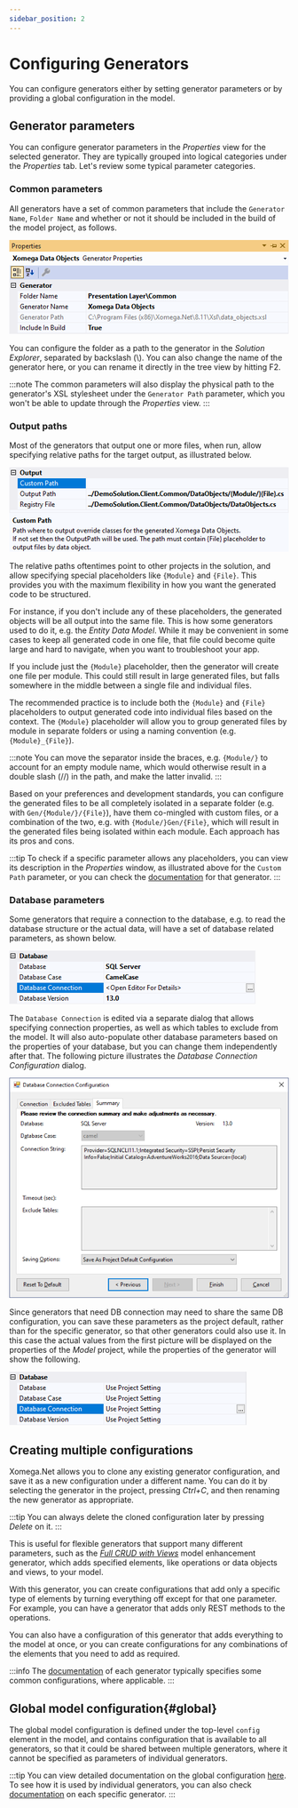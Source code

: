 ```yaml
---
sidebar_position: 2
---
```


# Configuring Generators

You can configure generators either by setting generator parameters or by providing a global configuration in the model.

## Generator parameters

You can configure generator parameters in the *Properties* view for the selected generator. They are typically grouped into logical categories under the *Properties* tab. Let's review some typical parameter categories.

### Common parameters

All generators have a set of common parameters that include the `Generator Name`, `Folder Name` and whether or not it should be included in the build of the model project, as follows.

![Common parameters](img/params-common.png)

You can configure the folder as a path to the generator in the *Solution Explorer*, separated by backslash (\\). You can also change the name of the generator here, or you can rename it directly in the tree view by hitting F2.

:::note
The common parameters will also display the physical path to the generator's XSL stylesheet under the `Generator Path` parameter, which you won't be able to update through the *Properties* view.
:::

### Output paths

Most of the generators that output one or more files, when run, allow specifying relative paths for the target output, as illustrated below.

![Path parameters](img/params-paths.png)

The relative paths oftentimes point to other projects in the solution, and allow specifying special placeholders like `{Module}` and `{File}`. This provides you with the maximum flexibility in how you want the generated code to be structured.

For instance, if you don't include any of these placeholders, the generated objects will be all output into the same file. This is how some generators used to do it, e.g. the *Entity Data Model*. While it may be convenient in some cases to keep all generated code in one file, that file could become quite large and hard to navigate, when you want to troubleshoot your app.

If you include just the `{Module}` placeholder, then the generator will create one file per module. This could still result in large generated files, but falls somewhere in the middle between a single file and individual files.

The recommended practice is to include both the `{Module}` and `{File}` placeholders to output generated code into individual files based on the context. The `{Module}` placeholder will allow you to group generated files by module in separate folders or using a naming convention (e.g. `{Module}_{File}`).

:::note
You can move the separator inside the braces, e.g. `{Module/}` to account for an empty module name, which would otherwise result in a double slash (//) in the path, and make the latter invalid.
:::

Based on your preferences and development standards, you can configure the generated files to be all completely isolated in a separate folder (e.g. with `Gen/{Module/}/{File}`), have them co-mingled with custom files, or a combination of the two, e.g. with `{Module/}Gen/{File}`, which will result in the generated files being isolated within each module. Each approach has its pros and cons.

:::tip
To check if a specific parameter allows any placeholders, you can view its description in the *Properties* window, as illustrated above for the `Custom Path` parameter, or you can check the [documentation](../../generators/overview) for that generator.
:::

### Database parameters

Some generators that require a connection to the database, e.g. to read the database structure or the actual data, will have a set of database related parameters, as shown below.

![Database parameters](img/params-db.png)

The `Database Connection` is edited via a separate dialog that allows specifying connection properties, as well as which tables to exclude from the model. It will also auto-populate other database parameters based on the properties of your database, but you can change them independently after that. The following picture illustrates the *Database Connection Configuration* dialog.

![Database configuration](img/db-config-summary.png)

Since generators that need DB connection may need to share the same DB configuration, you can save these parameters as the project default, rather than for the specific generator, so that other generators could also use it. In this case the actual values from the first picture will be displayed on the properties of the *Model* project, while the properties of the generator will show the following.

![Database parameters](img/params-use-project.png)

## Creating multiple configurations

Xomega.Net allows you to clone any existing generator configuration, and save it as a new configuration under a different name. You can do it by selecting the generator in the project, pressing *Ctrl+C*, and then renaming the new generator as appropriate.

:::tip
You can always delete the cloned configuration later by pressing *Delete* on it.
:::

This is useful for flexible generators that support many different parameters, such as the [*Full CRUD with Views*](../../generators/model/crud) model enhancement generator, which adds specified elements, like operations or data objects and views, to your model.

With this generator, you can create configurations that add only a specific type of elements by turning everything off except for that one parameter. For example, you can have a generator that adds only REST methods to the operations.

You can also have a configuration of this generator that adds everything to the model at once, or you can create configurations for any combinations of the elements that you need to add as required.

:::info
The [documentation](../../generators/overview) of each generator typically specifies some common configurations, where applicable.
:::

## Global model configuration{#global}

The global model configuration is defined under the top-level `config` element in the model, and contains configuration that is available to all generators, so that it could be shared between multiple generators, where it cannot be specified as parameters of individual generators.

:::tip
You can view detailed documentation on the global configuration [here](../modeling/config). To see how it is used by individual generators, you can also check [documentation](../../generators/overview) on each specific generator.
:::
